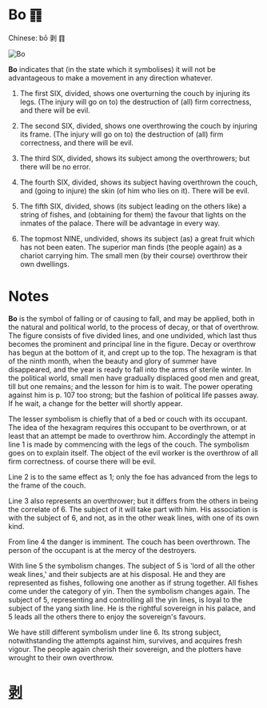# Bo ䷖

Chinese: bō 剥 ䷖

![Bo](https://88o.io/wp-content/uploads/2018/09/23-e589a5bo.jpg)

**Bo** indicates that (in the state which it symbolises) it will not be advantageous to make a movement in any direction whatever.

1. The first SIX, divided, shows one overturning the couch by injuring its legs. (The injury will go on to) the destruction of (all) firm correctness, and there will be evil.

2. The second SIX, divided, shows one overthrowing the couch by injuring its frame. (The injury will go on to) the destruction of (all) firm correctness, and there will be evil.

3. The third SIX, divided, shows its subject among the overthrowers; but there will be no error.

4. The fourth SIX, divided, shows its subject having overthrown the couch, and (going to injure) the skin (of him who lies on it). There will be evil.

5. The fifth SIX, divided, shows (its subject leading on the others like) a string of fishes, and (obtaining for them) the favour that lights on the inmates of the palace. There will be advantage in every way.

6. The topmost NINE, undivided, shows its subject (as) a great fruit which has not been eaten. The superior man finds (the people again) as a chariot carrying him. The small men (by their course) overthrow their own dwellings.

# Notes

**Bo** is the symbol of falling or of causing to fall, and may be applied, both in the natural and political world, to the process of decay, or that of overthrow. The figure consists of five divided lines, and one undivided, which last thus becomes the prominent and principal line in the figure. Decay or overthrow has begun at the bottom of it, and crept up to the top. The hexagram is that of the ninth month, when the beauty and glory of summer have disappeared, and the year is ready to fall into the arms of sterile winter. In the political world, small men have gradually displaced good men and great, till but one remains; and the lesson for him is to wait. The power operating against him is p. 107 too strong; but the fashion of political life passes away. If he wait, a change for the better will shortly appear.

The lesser symbolism is chiefly that of a bed or couch with its occupant. The idea of the hexagram requires this occupant to be overthrown, or at least that an attempt be made to overthrow him. Accordingly the attempt in line 1 is made by commencing with the legs of the couch. The symbolism goes on to explain itself. The object of the evil worker is the overthrow of all firm correctness. of course there will be evil.

Line 2 is to the same effect as 1; only the foe has advanced from the legs to the frame of the couch.

Line 3 also represents an overthrower; but it differs from the others in being the correlate of 6. The subject of it will take part with him. His association is with the subject of 6, and not, as in the other weak lines, with one of its own kind.

From line 4 the danger is imminent. The couch has been overthrown. The person of the occupant is at the mercy of the destroyers.

With line 5 the symbolism changes. The subject of 5 is 'lord of all the other weak lines,' and their subjects are at his disposal. He and they are represented as fishes, following one another as if strung together. All fishes come under the category of yin. Then the symbolism changes again. The subject of 5, representing and controlling all the yin lines, is loyal to the subject of the yang sixth line. He is the rightful sovereign in his palace, and 5 leads all the others there to enjoy the sovereign's favours.

We have still different symbolism under line 6. Its strong subject, notwithstanding the attempts against him, survives, and acquires fresh vigour. The people again cherish their sovereign, and the plotters have wrought to their own overthrow.

# [剥](./e589a5bo_cn.md)
